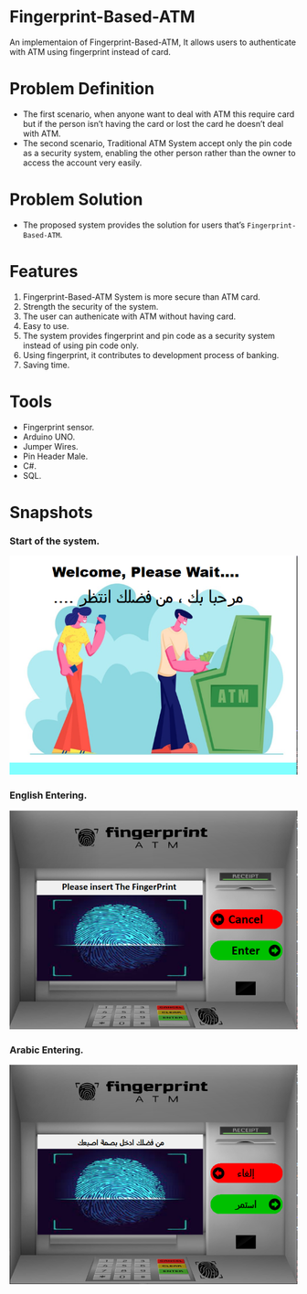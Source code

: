 # Fingerprint-Based-ATM
An implementaion of Fingerprint-Based-ATM, It allows users to authenticate with ATM using fingerprint instead of card.

# Problem Definition
- The first scenario, when anyone want to deal with ATM this require card but if the person isn’t having the card or lost the card he doesn’t deal with ATM.
- The second scenario, Traditional ATM System accept only the pin code as a security system, enabling the other person rather than the owner to access the account very easily.

# Problem Solution
- The proposed system provides the solution for users that’s `Fingerprint-Based-ATM`.

# Features
1. Fingerprint-Based-ATM System is more secure than ATM card.
2. Strength the security of the system.
3. The user can authenicate with ATM without having card.
4. Easy to use.
5. The system provides fingerprint and pin code as a security system instead of using pin code only.
6. Using fingerprint, it contributes to development process of banking.
7. Saving time.

# Tools
- Fingerprint sensor.
- Arduino UNO.
- Jumper Wires.
- Pin Header Male.
- C#.
- SQL.

# Snapshots
<h3>Start of the system.</h3>
 <picture>
 <img alt="Stare of the system" src="https://github.com/EsEz1/Fingerprint-Based-ATM/blob/master/Images/Start.png">
 </picture>
 <br>
 <h3>English Entering.</h3>
 <picture>
 <img alt="English Entering" src="https://github.com/EsEz1/Fingerprint-Based-ATM/blob/master/Images/English%20Entering.png">
 </picture>
 <br>
 <h3>Arabic Entering.</h3>
 <picture>
 <img alt="Arabic Entering" src="https://github.com/EsEz1/Fingerprint-Based-ATM/blob/master/Images/Arabic%20Entering.png">
 </picture>
